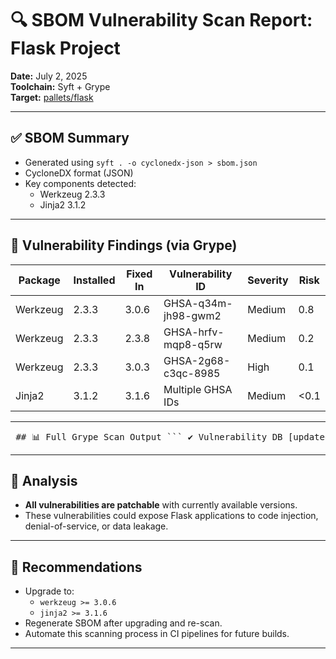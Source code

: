 # 🔍 SBOM Vulnerability Scan Report: Flask Project

**Date:** July 2, 2025  
**Toolchain:** Syft + Grype  
**Target:** [pallets/flask](https://github.com/pallets/flask)

---

## ✅ SBOM Summary

- Generated using `syft . -o cyclonedx-json > sbom.json`
- CycloneDX format (JSON)
- Key components detected:
  - Werkzeug 2.3.3
  - Jinja2 3.1.2

---

## 🚨 Vulnerability Findings (via Grype)

| Package   | Installed | Fixed In | Vulnerability ID      | Severity | Risk |
|-----------|-----------|----------|------------------------|----------|------|
| Werkzeug  | 2.3.3     | 3.0.6    | GHSA-q34m-jh98-gwm2    | Medium   | 0.8  |
| Werkzeug  | 2.3.3     | 2.3.8    | GHSA-hrfv-mqp8-q5rw    | Medium   | 0.2  |
| Werkzeug  | 2.3.3     | 3.0.3    | GHSA-2g68-c3qc-8985    | High     | 0.1  |
| Jinja2    | 3.1.2     | 3.1.6    | Multiple GHSA IDs      | Medium   | <0.1 |

---

<pre> ## 📊 Full Grype Scan Output ``` ✔ Vulnerability DB [updated] ✔ Scanned for vulnerabilities [9 vulnerability matches] ├── by severity: 0 critical, 1 high, 8 medium, 0 low, 0 negligible └── by status: 9 fixed, 0 not-fixed, 0 ignored NAME INSTALLED FIXED IN TYPE VULNERABILITY SEVERITY EPSS % RISK werkzeug 2.3.3 3.0.6 python GHSA-q34m-jh98-gwm2 Medium 78.67 0.8 werkzeug 2.3.3 2.3.8 python GHSA-hrfv-mqp8-q5rw Medium 60.59 0.2 werkzeug 2.3.3 3.0.3 python GHSA-2g68-c3qc-8985 High 37.42 0.1 jinja2 3.1.2 3.1.4 python GHSA-h75v-3vvj-5mfj Medium 41.56 < 0.1 jinja2 3.1.2 3.1.5 python GHSA-q2x7-8rv6-6q7h Medium 29.29 < 0.1 jinja2 3.1.2 3.1.3 python GHSA-h5c8-rqwp-cp95 Medium 27.34 < 0.1 jinja2 3.1.2 3.1.5 python GHSA-gmj6-6f8f-6699 Medium 20.39 < 0.1 werkzeug 2.3.3 3.0.6 python GHSA-f9vj-2wh5-fj8j Medium 10.85 < 0.1 jinja2 3.1.2 3.1.6 python GHSA-cpwx-vrp4-4pq7 Medium 8.40 < 0.1 ``` </pre>

---

## 🧠 Analysis

- **All vulnerabilities are patchable** with currently available versions.
- These vulnerabilities could expose Flask applications to code injection, denial-of-service, or data leakage.

---

## 🔧 Recommendations

- Upgrade to:
  - `werkzeug >= 3.0.6`
  - `jinja2 >= 3.1.6`
- Regenerate SBOM after upgrading and re-scan.
- Automate this scanning process in CI pipelines for future builds.

---
